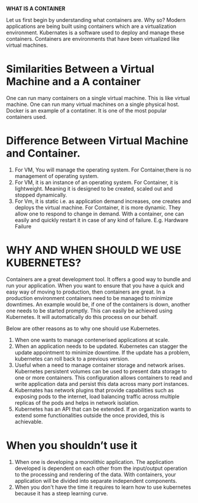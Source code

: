 **WHAT IS A CONTAINER**

Let us first begin by understanding what containers are. Why so?  Modern applications are being built using containers which are a virtualization environment. Kubernates is a software used to deploy and manage these containers.  Containers are environments that have been virtualized like virtual machines. 

# Similarities Between a Virtual Machine and a A container 

One can run many containers on a single virtual machine. This is like virtual machine. One can run many virtual machines on a single physical host. Docker is an example of a contatiner. It is one of the most popular containers used.  

# Difference Between Virtual Machine and Container.

1) For VM, You will manage the operating system. For Container,there is no management of operating system. 
2) For VM, it is an instance of an operating system. For Container, it is lightweight. Meaning it is designed to be created, scaled out and stopped dynamically. 
3) For Vm, it is static i.e. as application demand increases, one creates and deploys the virtual machine. For Container, it is more dynamic. They allow one to respond to change in demand. With a container, one can easily and quickly restart it in case of any kind of failure. E.g. Hardware Failure



# WHY AND WHEN SHOULD WE USE KUBERNETES? 

Containers are a great development tool. It offers a good way to bundle and run your application. When you want to ensure that you have a quick and easy way of moving to production, then containers are great. In a production environment containers need to be managed to minimize downtimes. An example would be, if one of the containers is down, another one needs to be started promptly. This can easily be achieved using Kubernetes. It will automatically do this process on our behalf. 

Below are other reasons as to why one should use Kubernetes.


1) When one wants to manage contenerised applications at scale. 
2) When an application needs to be updated. Kubernetes can stagger the update appointment to minimize downtime. If the update has a problem, kubernetes can roll back to a previous version. 
3) Useful when a need to manage container storage and network arises. Kubernetes persistent volumes can be used to present data storage to one or more containers. This configuration allows containers to read and write application data and persist this data across many port instances.
4) Kubernates has network plugins that provide capabilities such as exposing pods to the internet, load balancing traffic across multiple replicas of the pods and helps in network isolation. 
5) Kubernetes has an API that can be extended. If an organization wants to extend some functionalities outside the once provided, this is achievable.


# When you shouldn’t use it
1) When one is developing a monolithic application. The application developed is dependent on each other from the input/output operation to the processing and rendering of the data. With containers, your application will be divided into separate independent components. 
2) When you don't have the time it requires to learn how to use kubernetes because it has a steep learning curve.

